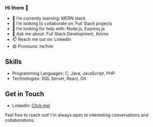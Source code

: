 ### Hi there 👋

- 🌱 I’m currently learning: MERN stack
- 👯 I’m looking to collaborate on: Full Stack projects
- 🤔 I’m looking for help with: Node.js, Express.js
- 💬 Ask me about: Full Stack Development, Anime
- 📫 Reach me out on: LinkedIn
- 😄 Pronouns: he/him

## Skills
- Programming Languages: C, Java, JavaScript, PHP
- Technologies: SQL Server, React, Git

## Get in Touch
- LinkedIn: [Click me!](https://www.linkedin.com/in/subham-bhandari/)

Feel free to reach out! I'm always open to interesting conversations and collaborations.
